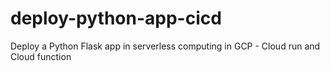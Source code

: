 # deploy-python-app-cicd

Deploy a Python Flask app in serverless computing in GCP - Cloud run and Cloud function

